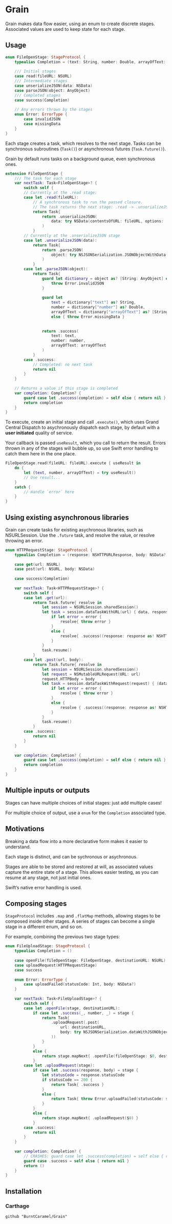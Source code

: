 # Grain

Grain makes data flow easier, using an enum to create discrete stages.
Associated values are used to keep state for each stage.

## Usage

```swift
enum FileOpenStage: StageProtocol {
	typealias Completion = (text: String, number: Double, arrayOfText: [String])
	
	/// Initial stages
	case read(fileURL: NSURL)
	/// Intermediate stages
	case unserializeJSON(data: NSData)
	case parseJSON(object: AnyObject)
	/// Completed stages
	case success(Completion)
	
	// Any errors thrown by the stages
	enum Error: ErrorType {
		case invalidJSON
		case missingData
	}
}
```

Each stage creates a task, which resolves to the next stage.
Tasks can be synchronous subroutines (`Task()`) or asynchronous futures (`Task.future()`).

Grain by default runs tasks on a background queue, even synchronous ones.

```swift
extension FileOpenStage {
	/// The task for each stage
	var nextTask: Task<FileOpenStage>? {
		switch self {
		// Currently at the .read stage:
		case let .read(fileURL):
			// A synchronous task to run the passed closure.
			// The task returns the next stage: .read -> .unserializeJSON
			return Task{
				return .unserializeJSON(
					data: try NSData(contentsOfURL: fileURL, options: .DataReadingMappedIfSafe)
				)
			}
		// Currently at the .unserializeJSON stage
		case let .unserializeJSON(data):
			return Task{
				return .parseJSON(
					object: try NSJSONSerialization.JSONObjectWithData(data, options: NSJSONReadingOptions())
				)
			}
		case let .parseJSON(object):
			return Task{
				guard let dictionary = object as? [String: AnyObject] else {
					throw Error.invalidJSON
				}
				
				guard let
					text = dictionary["text"] as? String,
					number = dictionary["number"] as? Double,
					arrayOfText = dictionary["arrayOfText"] as? [String]
					else { throw Error.missingData }
				
				
				return .success(
					text: text,
					number: number,
					arrayOfText: arrayOfText
				)
			}
		case .success:
			// Completed: no next task
			return nil
		}
	}
	
	// Returns a value if this stage is completed 
	var completion: Completion? {
		guard case let .success(completion) = self else { return nil }
		return completion
	}
}
```

To execute, create an initial stage and call `.execute()`, which uses
Grand Central Dispatch to asychronously dispatch each stage, by default
with a **user initiated** quality of service.

Your callback is passed `useResult`, which you call to return the result.
Errors thrown in any of the stages will bubble up, so use Swift error
handling to catch them here in the one place. 

```swift
FileOpenStage.read(fileURL: fileURL).execute { useResult in
	do {
		let (text, number, arrayOfText) = try useResult()
		// Use result...
	}
	catch {
		// Handle `error` here
	}
}
```

## Using existing asynchronous libraries

Grain can create tasks for existing asychronous libraries, such as NSURLSession.
Use the `.future` task, and resolve the value, or resolve throwing an error.

```swift
enum HTTPRequestStage: StageProtocol {
	typealias Completion = (response: NSHTTPURLResponse, body: NSData?)
	
	case get(url: NSURL)
	case post(url: NSURL, body: NSData)
	
	case success(Completion)
	
	var nextTask: Task<HTTPRequestStage>? {
		switch self {
		case let .get(url):
			return Task.future{ resolve in
				let session = NSURLSession.sharedSession()
				let task = session.dataTaskWithURL(url) { data, response, error in
					if let error = error {
						resolve{ throw error }
					}
					else {
						resolve{ .success((response: response as! NSHTTPURLResponse, body: data)) }
					}
				}
				task.resume()
			}
		case let .post(url, body):
			return Task.future{ resolve in
				let session = NSURLSession.sharedSession()
				let request = NSMutableURLRequest(URL: url)
				request.HTTPBody = body
				let task = session.dataTaskWithRequest(request) { (data, response, error) in
					if let error = error {
						resolve { throw error }
					}
					else {
						resolve { .success((response: response as! NSHTTPURLResponse, body: data)) }
					}
				}
				task.resume()
			}
		case .success:
			return nil
		}
	}
	
	var completion: Completion? {
		guard case let .success(completion) = self else { return nil }
		return completion
	}
}
```

## Multiple inputs or outputs

Stages can have multiple choices of initial stages: just add multiple cases!

For multiple choice of output, use a `enum` for the `Completion` associated type.

## Motivations

Breaking a data flow into a more declarative form makes it easier to understand.

Each stage is distinct, and can be sychronous or asychronous.

Stages are able to be stored and restored at will, as associated values capture
the entire state of a stage.
This allows easier testing, as you can resume at any stage, not just initial ones.

Swift’s native error handling is used. 

## Composing stages

`StageProtocol` includes `.map` and `.flatMap` methods, allowing stages to be composed
inside other stages. A series of stages can become a single stage in a different
enum, and so on.

For example, combining the previous two stage types:

```swift
enum FileUploadStage: StageProtocol {
	typealias Completion = ()
	
	case openFile(fileOpenStage: FileOpenStage, destinationURL: NSURL)
	case uploadRequest(HTTPRequestStage)
	case success
	
	enum Error: ErrorType {
		case uploadFailed(statusCode: Int, body: NSData?)
	}
	
	var nextTask: Task<FileUploadStage>? {
		switch self {
		case let .openFile(stage, destinationURL):
			if case let .success(_, number, _) = stage {
				return Task{
					.uploadRequest(.post(
						url: destinationURL,
						body: try NSJSONSerialization.dataWithJSONObject([ "number": number ], options: [])
					))
				}
			}
			else {
				return stage.mapNext{ .openFile(fileOpenStage: $0, destinationURL: destinationURL) }
			}
		case let .uploadRequest(stage):
			if case let .success(response, body) = stage {
				let statusCode = response.statusCode
				if statusCode == 200 {
					return Task{ .success }
				}
				else {
					return Task{ throw Error.uploadFailed(statusCode: statusCode, body: body) }
				}
			}
			else {
				return stage.mapNext{ .uploadRequest($0) }
			}
		case .success:
			return nil
		}
	}
	
	var completion: Completion? {
		// CRASHES: guard case let .success(completion) = self else { return nil }
		guard case .success = self else { return nil }
		return ()
	}
}
```

## Installation

### Carthage

```
github "BurntCaramel/Grain"
```
